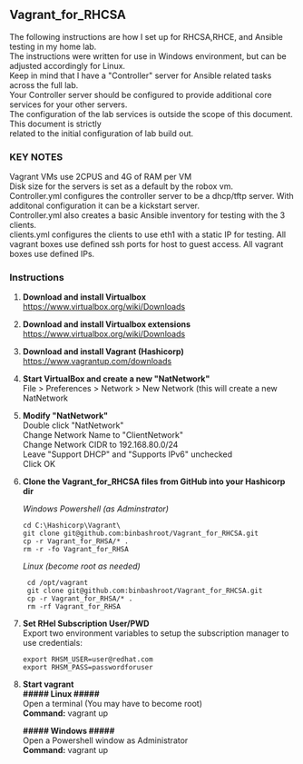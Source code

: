 Vagrant_for_RHCSA
------------------
The following instructions are how I set up for RHCSA,RHCE, and Ansible testing in my home lab.  
The instructions were written for use in Windows environment, but can be adjusted accordingly for Linux.  
Keep in mind that I have a "Controller" server for Ansible related tasks across the full lab.  
Your Controller server should be configured to provide additional core services for your other servers.  
The configuration of the lab services is outside the scope of this document. This document is strictly  
related to the initial configuration of lab build out.  

### KEY NOTES ###
Vagrant VMs use 2CPUS and 4G of RAM per VM  
Disk size for the servers is set as a default by the robox vm.  
Controller.yml configures the controller server to be a dhcp/tftp server.  With additonal configuration it can be a kickstart server.  
Controller.yml also creates a basic Ansible inventory for testing with the 3 clients.  
clients.yml configures the clients to use eth1 with a static IP for testing.
All vagrant boxes use defined ssh ports for host to guest access. 
All vagrant boxes use defined IPs. 

  
### Instructions ###


1. **Download and install Virtualbox** https://www.virtualbox.org/wiki/Downloads
2. **Download and install Virtualbox extensions** https://www.virtualbox.org/wiki/Downloads
3. **Download and install Vagrant (Hashicorp)** https://www.vagrantup.com/downloads
4. **Start VirtualBox and create a new "NatNetwork"**  
File > Preferences > Network > New Network (this will create a new NatNetwork  

5. **Modify "NatNetwork"**  
   Double click "NatNetwork"    
   Change Network Name to "ClientNetwork"   
   Change Network CIDR to 192.168.80.0/24  
   Leave "Support DHCP" and "Supports IPv6" unchecked  
   Click OK  

7. **Clone the Vagrant_for_RHCSA files from GitHub into your Hashicorp dir**  

    *Windows Powershell (as Adminstrator)*
    ```
    cd C:\Hashicorp\Vagrant\
    git clone git@github.com:binbashroot/Vagrant_for_RHCSA.git
    cp -r Vagrant_for_RHSA/* .
    rm -r -fo Vagrant_for_RHSA 
    ```
    
    *Linux (become root as needed)*
    ```
     cd /opt/vagrant
     git clone git@github.com:binbashroot/Vagrant_for_RHCSA.git
     cp -r Vagrant_for_RHSA/* .
     rm -rf Vagrant_for_RHSA
    ```
  
8. **Set RHel Subscription User/PWD**  
    Export two environment variables to setup the subscription manager to use credentials:

    ```
    export RHSM_USER=user@redhat.com
    export RHSM_PASS=passwordforuser
    ```
      
9. **Start vagrant**  
     **##### Linux #####**  
     Open a terminal  (You may have to become root)  
     **Command:**  vagrant up   
     
     
     **##### Windows #####**  
     Open a Powershell window as Administrator   
     **Command:**  vagrant up
       
    
